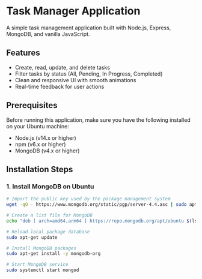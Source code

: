 # Task Manager Application

A simple task management application built with Node.js, Express, MongoDB, and vanilla JavaScript.

## Features

- Create, read, update, and delete tasks
- Filter tasks by status (All, Pending, In Progress, Completed)
- Clean and responsive UI with smooth animations
- Real-time feedback for user actions

## Prerequisites

Before running this application, make sure you have the following installed on your Ubuntu machine:

- Node.js (v14.x or higher)
- npm (v6.x or higher)
- MongoDB (v4.x or higher)

## Installation Steps

### 1. Install MongoDB on Ubuntu

```bash
# Import the public key used by the package management system
wget -qO - https://www.mongodb.org/static/pgp/server-4.4.asc | sudo apt-key add -

# Create a list file for MongoDB
echo "deb [ arch=amd64,arm64 ] https://repo.mongodb.org/apt/ubuntu $(lsb_release -cs)/mongodb-org/4.4 multiverse" | sudo tee /etc/apt/sources.list.d/mongodb-org-4.4.list

# Reload local package database
sudo apt-get update

# Install MongoDB packages
sudo apt-get install -y mongodb-org

# Start MongoDB service
sudo systemctl start mongod